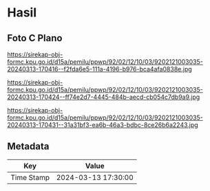 # Hasil

## Foto C Plano

https://sirekap-obj-formc.kpu.go.id/d15a/pemilu/ppwp/92/02/12/10/03/9202121003035-20240313-170416--f2fda6e5-111a-4196-b976-bca4afa0838e.jpg

https://sirekap-obj-formc.kpu.go.id/d15a/pemilu/ppwp/92/02/12/10/03/9202121003035-20240313-170424--ff74e2d7-4445-484b-aecd-cb054c7db9a9.jpg

https://sirekap-obj-formc.kpu.go.id/d15a/pemilu/ppwp/92/02/12/10/03/9202121003035-20240313-170431--31a31bf3-ea6b-46a3-bdbc-8ce26b6a2243.jpg


## Metadata

| Key        | Value               |
| ---------- | ------------------- |
| Time Stamp | 2024-03-13 17:30:00 |



